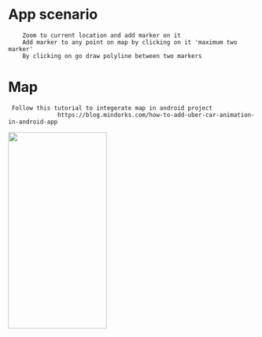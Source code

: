 # App scenario 
        Zoom to current location and add marker on it
        Add marker to any point on map by clicking on it 'maximum two marker'
        By clicking on go draw polyline between two markers  
        
        
         

# Map 	
     Follow this tutorial to integerate map in android project 
                  https://blog.mindorks.com/how-to-add-uber-car-animation-in-android-app


<img src="https://user-images.githubusercontent.com/25991597/81448820-5455ba80-917f-11ea-9dd0-b581aade9073.png" width="200" height="400" />

